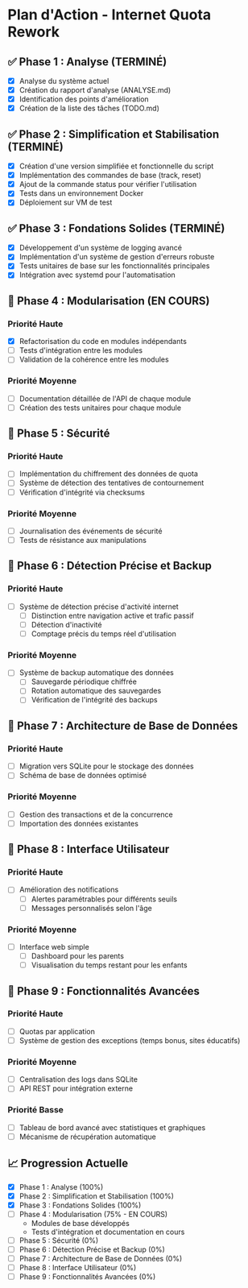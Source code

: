 # Plan d'Action - Internet Quota Rework

## ✅ Phase 1 : Analyse (TERMINÉ)
- [x] Analyse du système actuel
- [x] Création du rapport d'analyse (ANALYSE.md)
- [x] Identification des points d'amélioration
- [x] Création de la liste des tâches (TODO.md)

## ✅ Phase 2 : Simplification et Stabilisation (TERMINÉ)
- [x] Création d'une version simplifiée et fonctionnelle du script
- [x] Implémentation des commandes de base (track, reset)
- [x] Ajout de la commande status pour vérifier l'utilisation
- [x] Tests dans un environnement Docker
- [x] Déploiement sur VM de test

## ✅ Phase 3 : Fondations Solides (TERMINÉ)
- [x] Développement d'un système de logging avancé
- [x] Implémentation d'un système de gestion d'erreurs robuste
- [x] Tests unitaires de base sur les fonctionnalités principales
- [x] Intégration avec systemd pour l'automatisation

## 🔄 Phase 4 : Modularisation (EN COURS)
### Priorité Haute
- [x] Refactorisation du code en modules indépendants
- [ ] Tests d'intégration entre les modules
- [ ] Validation de la cohérence entre les modules

### Priorité Moyenne
- [ ] Documentation détaillée de l'API de chaque module
- [ ] Création des tests unitaires pour chaque module

## 🔄 Phase 5 : Sécurité
### Priorité Haute
- [ ] Implémentation du chiffrement des données de quota
- [ ] Système de détection des tentatives de contournement
- [ ] Vérification d'intégrité via checksums

### Priorité Moyenne
- [ ] Journalisation des événements de sécurité
- [ ] Tests de résistance aux manipulations

## 🔄 Phase 6 : Détection Précise et Backup
### Priorité Haute
- [ ] Système de détection précise d'activité internet
  - [ ] Distinction entre navigation active et trafic passif
  - [ ] Détection d'inactivité
  - [ ] Comptage précis du temps réel d'utilisation

### Priorité Moyenne
- [ ] Système de backup automatique des données
  - [ ] Sauvegarde périodique chiffrée
  - [ ] Rotation automatique des sauvegardes
  - [ ] Vérification de l'intégrité des backups

## 🔄 Phase 7 : Architecture de Base de Données
### Priorité Haute
- [ ] Migration vers SQLite pour le stockage des données
- [ ] Schéma de base de données optimisé

### Priorité Moyenne
- [ ] Gestion des transactions et de la concurrence
- [ ] Importation des données existantes

## 🔄 Phase 8 : Interface Utilisateur
### Priorité Haute
- [ ] Amélioration des notifications
  - [ ] Alertes paramétrables pour différents seuils
  - [ ] Messages personnalisés selon l'âge

### Priorité Moyenne
- [ ] Interface web simple
  - [ ] Dashboard pour les parents
  - [ ] Visualisation du temps restant pour les enfants

## 🔄 Phase 9 : Fonctionnalités Avancées
### Priorité Haute
- [ ] Quotas par application
- [ ] Système de gestion des exceptions (temps bonus, sites éducatifs)

### Priorité Moyenne
- [ ] Centralisation des logs dans SQLite
- [ ] API REST pour intégration externe

### Priorité Basse
- [ ] Tableau de bord avancé avec statistiques et graphiques
- [ ] Mécanisme de récupération automatique

## 📈 Progression Actuelle
- [x] Phase 1 : Analyse (100%)
- [x] Phase 2 : Simplification et Stabilisation (100%)
- [x] Phase 3 : Fondations Solides (100%)
- [ ] Phase 4 : Modularisation (75% - EN COURS)
  - Modules de base développés
  - Tests d'intégration et documentation en cours
- [ ] Phase 5 : Sécurité (0%)
- [ ] Phase 6 : Détection Précise et Backup (0%)
- [ ] Phase 7 : Architecture de Base de Données (0%)
- [ ] Phase 8 : Interface Utilisateur (0%)
- [ ] Phase 9 : Fonctionnalités Avancées (0%) 
